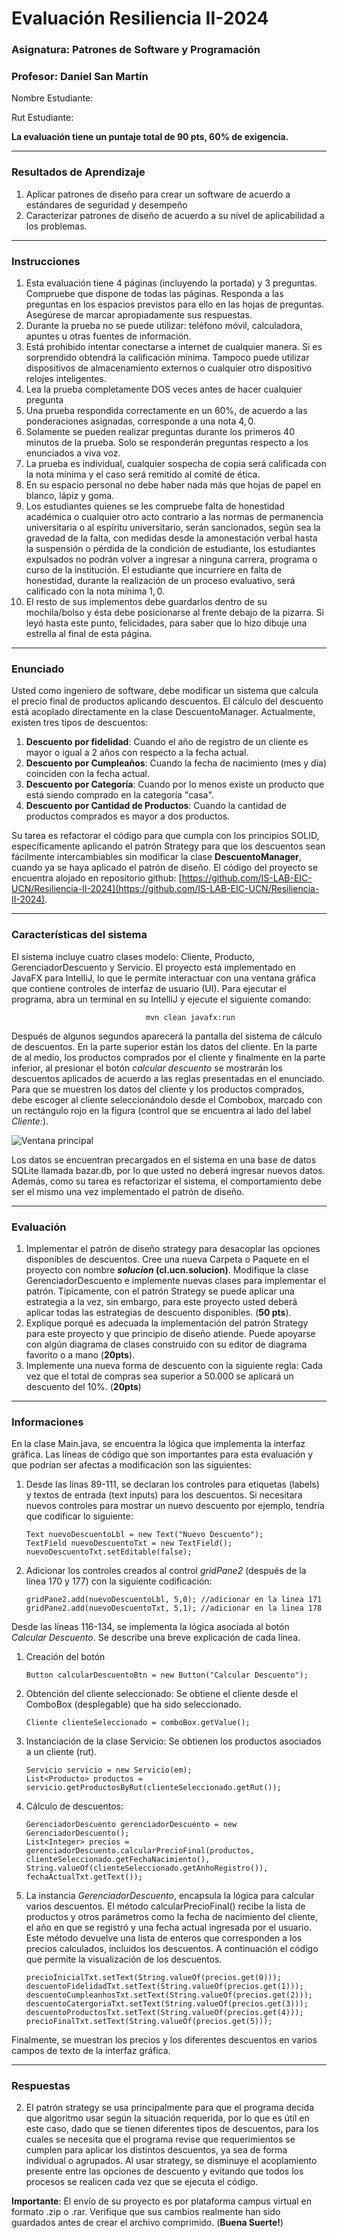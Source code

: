 # Evaluación Resiliencia II-2024

### Asignatura: Patrones de Software y Programación

### Profesor: Daniel San Martín

Nombre Estudiante: 

Rut Estudiante:

**La evaluación tiene un puntaje total de 90 pts, 60% de exigencia.**
<hr>

### Resultados de Aprendizaje

1.	Aplicar patrones de diseño para crear un software de acuerdo a estándares de seguridad y desempeño
2.  Caracterizar patrones de diseño de acuerdo a su nivel de aplicabilidad a los problemas.

<hr>

### Instrucciones

1. Esta evaluación tiene $4$ páginas  (incluyendo la portada) y $3$ preguntas. Compruebe que dispone de todas las páginas. Responda a las preguntas en los espacios previstos para ello en las hojas de preguntas. Asegúrese de marcar apropiadamente sus respuestas.
2. Durante la prueba no se puede utilizar: teléfono móvil, calculadora, apuntes u otras fuentes de información.
3. Está prohibido intentar conectarse a internet de cualquier manera. Si es sorprendido obtendrá la calificación mínima. Tampoco puede utilizar dispositivos de almacenamiento externos o cualquier otro dispositivo relojes inteligentes.
4. Lea la prueba completamente DOS veces antes de hacer cualquier pregunta
5. Una prueba respondida correctamente en un $60\%$, de acuerdo a las ponderaciones asignadas, corresponde a una nota $4,0$.
6. Solamente se pueden realizar preguntas durante los primeros $40$ minutos de la prueba. Solo se responderán preguntas respecto a los enunciados a viva voz.
7. La prueba es individual, cualquier sospecha de copia será calificada con la nota mínima y el caso será remitido al comité de ética.
8. En su espacio personal no debe haber nada más que hojas de papel en blanco, lápiz y goma.
9. Los estudiantes quienes se les compruebe falta de honestidad académica o cualquier otro acto contrario a las normas de permanencia universitaria o al espíritu universitario, serán sancionados, según sea la gravedad de la falta, con medidas desde la amonestación verbal hasta la suspensión o pérdida de la condición de estudiante, los estudiantes expulsados no podrán volver a ingresar a ninguna carrera, programa o curso de la institución. El estudiante que incurriere en falta de honestidad, durante la realización de un proceso evaluativo, será calificado con la nota mínima $1,0$.
10. El resto de sus implementos debe guardarlos dentro de su mochila/bolso y ésta debe posicionarse al frente debajo de la pizarra. Si leyó hasta este punto, felicidades, para saber que lo hizo dibuje una estrella al final de esta página.

<hr>

### Enunciado

Usted como ingeniero de software, debe modificar un sistema que calcula el precio final de productos aplicando descuentos. 
El cálculo del descuento está acoplado directamente en la clase DescuentoManager. Actualmente, existen tres tipos de 
descuentos: 

1. **Descuento por fidelidad**: Cuando el año de registro de un cliente es mayor o igual a 2 años con respecto a la fecha
actual.
2. **Descuento por Cumpleaños**: Cuando la fecha de nacimiento (mes y día) coinciden con la fecha actual.
3. **Descuento por Categoría**: Cuando por lo menos existe un producto que está siendo comprado en la categoría "casa".
4. **Descuento por Cantidad de Productos**: Cuando la cantidad de productos comprados es mayor a dos productos.

Su tarea es refactorar el código para que cumpla con los principios SOLID, específicamente aplicando el patrón Strategy 
para que los descuentos sean fácilmente intercambiables sin modificar la clase **DescuentoManager**, cuando ya se haya aplicado
el patrón de diseño. El código del proyecto se encuentra alojado en repositorio github: [https://github.com/IS-LAB-EIC-UCN/Resiliencia-II-2024](https://github.com/IS-LAB-EIC-UCN/Resiliencia-II-2024).

<hr>

### Características del sistema

El sistema incluye cuatro clases modelo: Cliente, Producto, GerenciadorDescuento y Servicio. El proyecto está implementado 
en JavaFX para IntelliJ, lo que le permite interactuar con una ventana gráfica que contiene controles de interfaz de 
usuario (UI). Para ejecutar el programa, abra un terminal en su IntelliJ y ejecute el siguiente comando:

                                  mvn clean javafx:run

Después de algunos segundos aparecerá la pantalla del sistema de cálculo de descuentos. En la parte superior están
los datos del cliente. En la parte de al medio, los productos comprados por el cliente y finalmente en la parte 
inferior, al presionar el botón _calcular descuento_ se mostrarán los descuentos aplicados de acuerdo a las reglas
presentadas en el enunciado. Para que se muestren los datos del cliente y los productos comprados, debe escoger al cliente
seleccionándolo desde el Combobox, marcado con un rectángulo rojo en la figura (control que se encuentra al lado del label _Cliente:_).

![Ventana principal](imagenes/1.png)

Los datos se encuentran precargados en el sistema en una base de datos SQLite llamada bazar.db, por lo que usted no
deberá ingresar nuevos datos. Además, como su tarea es refactorizar el sistema, el comportamiento debe ser el mismo 
una vez implementado el patrón de diseño.

<hr>

### Evaluación

1. Implementar el patrón de diseño strategy para desacoplar las opciones disponibles de descuentos. Cree una nueva
Carpeta o Paquete en el proyecto con nombre **_solucion_ (cl.ucn.solucion)**. Modifique la clase GerenciadorDescuento
e implemente nuevas clases para implementar el patrón. Típicamente, con el patrón Strategy se puede aplicar una estrategia 
a la vez, sin embargo, para este proyecto usted deberá aplicar todas las estrategias de descuento disponibles. (**50 pts**).
2. Explique porqué es adecuada la implementación del patrón Strategy para este proyecto y que principio de diseño 
atiende. Puede apoyarse con algún diagrama de clases construido con su editor de diagrama favorito o a mano (**20pts**). 
3. Implemente una nueva forma de descuento con la siguiente regla: Cada vez que el total de compras sea superior a 50.000
se aplicará un descuento del 10%. (**20pts**)

<hr>

### Informaciones

En la clase Main.java, se encuentra la lógica que implementa la interfaz gráfica. Las líneas de código que son importantes 
para esta evaluación y que podrían ser afectas a modificación son las siguientes:

1. Desde las línas 89-111, se declaran los controles para etiquetas (labels) y textos de entrada (text inputs) para 
   los descuentos. Si necesitara nuevos controles para mostrar un nuevo descuento por ejemplo, tendría que codificar lo siguiente:
       
       Text nuevoDescuentoLbl = new Text("Nuevo Descuento");
       TextField nuevoDescuentoTxt = new TextField();
       nuevoDescuentoTxt.setEditable(false);
2. Adicionar los controles creados al control _gridPane2_ (después de la línea 170 y 177) con la siguiente codificación:

       gridPane2.add(nuevoDescuentoLbl, 5,0); //adicionar en la linea 171
       gridPane2.add(nuevoDescuentoTxt, 5,1); //adicionar en la linea 178

Desde las líneas 116-134, se implementa la lógica asociada al botón _Calcular Descuento_. Se describe una breve explicación
de cada línea.
        
1. Creación del botón
      
       Button calcularDescuentoBtn = new Button("Calcular Descuento");
2. Obtención del cliente seleccionado: Se obtiene el cliente desde el ComboBox (desplegable) que ha sido
     seleccionado.

       Cliente clienteSeleccionado = comboBox.getValue();
      
3. Instanciación de la clase Servicio: Se obtienen los productos asociados a un cliente (rut).
          
       Servicio servicio = new Servicio(em);
       List<Producto> productos = servicio.getProductosByRut(clienteSeleccionado.getRut());

    
4. Cálculo de descuentos: 
        
       GerenciadorDescuento gerenciadorDescuento = new GerenciadorDescuento();
       List<Integer> precios = gerenciadorDescuento.calcularPrecioFinal(productos,
       clienteSeleccionado.getFechaNacimiento(),
       String.valueOf(clienteSeleccionado.getAnhoRegistro()),
       fechaActualTxt.getText());
        
5. La instancia _GerenciadorDescuento_, encapsula la lógica para calcular varios descuentos. El método calcularPrecioFinal() 
recibe la lista de productos y otros parámetros como la fecha de nacimiento del cliente, el año en que se registró y una fecha 
actual ingresada por el usuario. Este método devuelve una lista de enteros que corresponden a los precios calculados, 
incluidos los descuentos. A continuación el código que permite la visualización de los descuentos.

       precioInicialTxt.setText(String.valueOf(precios.get(0)));
       descuentoFidelidadTxt.setText(String.valueOf(precios.get(1)));
       descuentoCumpleanhosTxt.setText(String.valueOf(precios.get(2)));
       descuentoCatergoriaTxt.setText(String.valueOf(precios.get(3)));
       descuentoProductosTxt.setText(String.valueOf(precios.get(4)));
       precioFinalTxt.setText(String.valueOf(precios.get(5)));

               
Finalmente, se muestran los precios y los diferentes descuentos en varios campos de texto de la 
             interfaz gráfica.

<hr>

### Respuestas 

2) El patrón strategy se usa principalmente para que el programa decida que algoritmo usar según la situación requerida, por lo que es útil en este caso, dado que se tienen diferentes tipos de descuentos, para los cuales se necesita que el programa revise que requerimientos se cumplen para aplicar los distintos descuentos, ya sea de forma individual o agrupados. Al usar strategy, se disminuye el acoplamiento presente entre las opciones de descuento y evitando que todos los procesos se realicen cada vez que se ejecuta el código. 


**Importante**: El envío de su proyecto es por plataforma campus virtual en formato .zip o .rar. Verifique que sus cambios
realmente han sido guardados antes de crear el archivo comprimido. (**Buena Suerte!**)